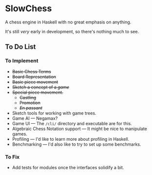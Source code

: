 SlowChess
=========

A chess engine in Haskell with no great emphasis on anything.

It's still *very* early in development, so there's nothing much to see.

To Do List
----------

### To Implement

* ~~Basic Chess Terms~~
* ~~Board Representation~~
* ~~Basic piece movement~~
* ~~Sketch a concept of a *game*~~
* ~~Special piece movement.~~
    * ~~Castling~~
    * ~~Promotion~~
    * ~~*En passant*~~
* Sketch tools for working with game trees.
* Game AI — Negamax?
* Game UI — The `/cli/` directory and executable are for this.
* Algebraic Chess Notation support — It might be nice to manipulate games.
* Profiling — I'd like to learn more about profiling in Haskell.
* Benchmarking — I'd also like to try to set up some benchmarks.

### To Fix

* Add tests for modules once the interfaces solidify a bit.
